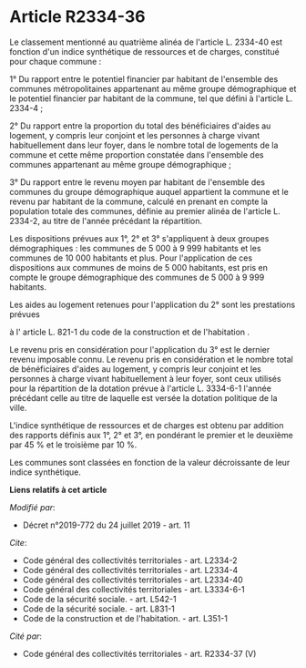 # Article R2334-36

Le classement mentionné au quatrième alinéa de l'article L. 2334-40 est fonction d'un indice synthétique de ressources et de
charges, constitué pour chaque commune : 

1° Du rapport entre le potentiel financier par habitant de l'ensemble des communes métropolitaines appartenant au même groupe
démographique et le potentiel financier par habitant de la commune, tel que défini à l'article L. 2334-4 ; 

2° Du rapport entre la proportion du total des bénéficiaires d'aides au logement, y compris leur conjoint et les personnes à
charge vivant habituellement dans leur foyer, dans le nombre total de logements de la commune et cette même proportion
constatée dans l'ensemble des communes appartenant au même groupe démographique ; 

3° Du rapport entre le revenu moyen par habitant de l'ensemble des communes du groupe démographique auquel appartient la
commune et le revenu par habitant de la commune, calculé en prenant en compte la population totale des communes, définie au
premier alinéa de l'article L. 2334-2, au titre de l'année précédant la répartition. 

Les dispositions prévues aux 1°, 2° et 3° s'appliquent à deux groupes démographiques : les communes de 5 000 à 9 999
habitants et les communes de 10 000 habitants et plus. Pour l'application de ces dispositions aux communes de moins de 5 000
habitants, est pris en compte le groupe démographique des communes de 5 000 à 9 999 habitants. 

Les aides au logement retenues pour l'application du 2° sont les prestations prévues  

à l' article L. 821-1 du code de la construction et de l'habitation . 

Le revenu pris en considération pour l'application du 3° est le dernier revenu imposable connu. Le revenu pris en
considération et le nombre total de bénéficiaires d'aides au logement, y compris leur conjoint et les personnes à charge
vivant habituellement à leur foyer, sont ceux utilisés pour la répartition de la dotation prévue à l'article L. 3334-6-1
l'année précédant celle au titre de laquelle est versée la dotation politique de la ville. 

L'indice synthétique de ressources et de charges est obtenu par addition des rapports définis aux 1°, 2° et 3°, en pondérant
le premier et le deuxième par 45 % et le troisième par 10 %. 

Les communes sont classées en fonction de la valeur décroissante de leur indice synthétique.

**Liens relatifs à cet article**

_Modifié par_:

  - Décret n°2019-772 du 24 juillet 2019 - art. 11

_Cite_:

  - Code général des collectivités territoriales - art. L2334-2
  - Code général des collectivités territoriales - art. L2334-4
  - Code général des collectivités territoriales - art. L2334-40
  - Code général des collectivités territoriales - art. L3334-6-1
  - Code de la sécurité sociale. - art. L542-1
  - Code de la sécurité sociale. - art. L831-1
  - Code de la construction et de l'habitation. - art. L351-1

_Cité par_:

  - Code général des collectivités territoriales - art. R2334-37 (V)

